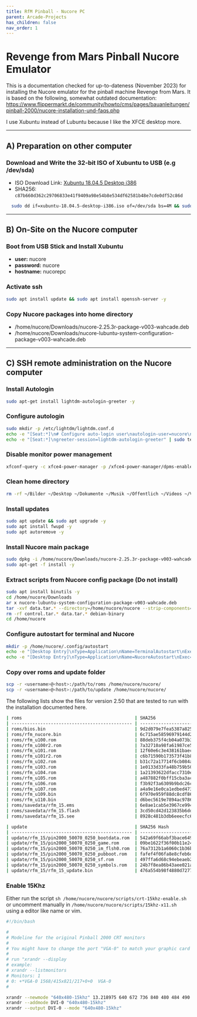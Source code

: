 ```yaml
---
title: RfM Pinball - Nucore PC
parent: Arcade-Projects
has_children: false
nav_order: 1
---
```


# Revenge from Mars Pinball Nucore Emulator
This is a documentation checked for up-to-dateness (November 2023) for installing the Nucore emulator for the pinball machine Revenge from Mars. 
It is based on the following, somewhat outdated documentation:
https://www.flippermarkt.de/community/howto/cms/pages/bauanleitungen/pinball-2000/nucore-installation-und-faqs.php

I use Xubuntu instead of Lubuntu because I like the XFCE desktop more. 

---

## A) Preparation on other computer
### Download and Write the 32-bit ISO of Xubuntu to USB (e.g /dev/sda)
- ISO Download Link: [Xubuntu 18.04.5 Desktop i386](https://cdimage.ubuntu.com/xubuntu/releases/18.04/release/xubuntu-18.04.5-desktop-i386.iso)
- SHA256: `c87b660d362c29706833e41f9409a98e54b8e534df62581b48e7cde0df52c86d`

```bash
  sudo dd if=xubuntu-18.04.5-desktop-i386.iso of=/dev/sda bs=4M && sudo sync
```

---

## B) On-Site on the Nucore computer
### Boot from USB Stick and Install Xubuntu
- **user:** nucore
- **password:** nucore
- **hostname:** nucorepc

### Activate ssh
```bash
sudo apt install update && sudo apt install openssh-server -y
```

### Copy Nucore packages into home directory
- /home/nucore/Downloads/nucore-2.25.3r-package-v003-wahcade.deb
- /home/nucore/Downloads/nucore-lubuntu-system-configuration-package-v003-wahcade.deb

---

## C) SSH remote administration on the Nucore computer
### Install Autologin
```bash
sudo apt-get install lightdm-autologin-greeter -y
```

### Configure autologin
```bash
sudo mkdir -p /etc/lightdm/lightdm.conf.d
echo -e "[Seat:*]\n# Configure auto-login user\nautologin-user=nucore\n\n# Specify the session for auto-login\nautologin-session=xubuntu" | sudo tee /etc/lightdm/lightdm.conf.d/lightdm-autologin-greeter.conf
echo -e "[Seat:*]\ngreeter-session=lightdm-autologin-greeter" | sudo tee /etc/lightdm/lightdm.conf.d/99-benutzerdefiniert.conf
```

### Disable monitor power management
```bash
xfconf-query -c xfce4-power-manager -p /xfce4-power-manager/dpms-enabled -s false
```

### Clean home directory
```bash
rm -rf ~/Bilder ~/Desktop ~/Dokumente ~/Musik ~/Öffentlich ~/Videos ~/Vorlagen
```

### Install updates
```bash
sudo apt update && sudo apt upgrade -y 
sudo apt install fwupd -y
sudo apt autoremove -y
```

### Install Nucore main package
```bash
sudo dpkg -i /home/nucore/Downloads/nucore-2.25.3r-package-v003-wahcade.deb
sudo apt-get -f install -y
```

### Extract scripts from Nucore config package (Do not install)
```bash
sudo apt install binutils -y
cd /home/nucore/Downloads
ar x nucore-lubuntu-system-configuration-package-v003-wahcade.deb
tar -xvf data.tar.* --directory=/home/nucore/nucore --strip-components=4 ./home/nucore/nucore/scripts
rm -rf control.tar.* data.tar.* debian-binary
cd /home/nucore
```

### Configure autostart for terminal and Nucore
```bash
mkdir -p /home/nucore/.config/autostart
echo -e "[Desktop Entry]\nType=Application\nName=TerminalAutostart\nExec=xfce4-terminal --working-directory=/home/nucore/nucore/scripts -H -x bash -c 'pwd; ls -l; exec bash'\nX-GNOME-Autostart-enabled=true" | tee /home/nucore/.config/autostart/start-terminal.desktop
echo -e "[Desktop Entry]\nType=Application\nName=NucoreAutostart\nExec=/home/nucore/nucore/scripts/start-nucore.sh\nX-GNOME-Autostart-enabled=true" | tee /home/nucore/.config/autostart/start-nucore.desktop
```

### Copy over roms and update folder
```bash
scp -r <username>@<host>:/path/to/roms /home/nucore/nucore/
scp -r <username>@<host>:/path/to/update /home/nucore/nucore/
```
The following lists show the files for version 2.50 that are tested to run with the installation documented here.

```bash
| roms                                           | SHA256                                                           |
| ---------------------------------------------- | ---------------------------------------------------------------- |
| roms/bios.bin                                  | 9d2d079e7fea5387a8257310ed1809a0d37400bf001094ac58ff84238c378a45 |
| roms/rfm_nucore.bin                            | 6c715ae58596979144d253a5219efe7138d055baecb9302551cde3ad8569d5b4 |
| roms/rfm_u100.rom                              | 88deb375f4cb04a073b3d375b9c041a7ac881d4ba1e21a9228b98894e41fa6c8 |
| roms/rfm_u100r2.rom                            | 7a32710a98fa61987ce51d7f87f0b970e81c1022e467bb69d26c7b3c60586577 |
| roms/rfm_u101.rom                              | 12f60e6c3e438161baec21fd73f8f617b4c19c16569fccc64520c83d49618fae |
| roms/rfm_u101r2.rom                            | c6b71590b173573f41b898aa3fc648f355a69376ee144bd2fd7b22479ed857ee |
| roms/rfm_u102.rom                              | b31c72a17714f6cb084aeb1fd3afc0f827de45b383d8425e57fe36400286ca85 |
| roms/rfm_u103.rom                              | 1e0133d33fa48b759b50f5bddf8e61ece82ffabe7957bd6c3e4061d2a2f2140c |
| roms/rfm_u104.rom                              | 1a21393622dfacc7310e38a2cf522cbfb718b543482d34c1d7ba674b4a2ad25d |
| roms/rfm_u105.rom                              | a487882f0bff15cba3acb2fc2693b02e17a21c8f0c1e75b67e7fb355fe62b18c |
| roms/rfm_u106.rom                              | f3b92f3a6309b9bdc26c6f58a1a9d3609f4accaf4ba18f8f319193cb8d3ccaeb |
| roms/rfm_u107.rom                              | a4a9e16e0ca1edbed4735d6c65565249aec2fd99ebbf8779d0414a1f86e95307 |
| roms/rfm_u109.bin                              | 6f970e959f88dc8cdf86d93adc47a090bc3920e44bfc0321d653b93a3e1df469 |
| roms/rfm_u110.bin                              | d6bec5619e7894ac97860415b8487631098534500d8fccdce874f4b3d3a99111 |
| roms/savedata/rfm_15.ems                       | 6e8ae1cab5e3967ce9946f37cb88d5b2d41f4f743582f606ee9a8531961e1f35 |
| roms/savedata/rfm_15.flash                     | 3cd50cd42d123835b6ddf389eab6cb80fa1aca7ee885e9409da40a5e03a7be57 |
| roms/savedata/rfm_15.see                       | 8928c481b3db6eeecfc6bd42ca4225b39763702464dc3a48836088cd57c1d663 |

| update                                         | SHA256 Hash                                                      |
| ---------------------------------------------- | ---------------------------------------------------------------- |
| update/rfm_15/pin2000_50070_0250_bootdata.rom  | 542a69f66abf3bace649abb9f52a02c8564873dc548908f5a14d9f3f7de93692 |
| update/rfm_15/pin2000_50070_0250_game.rom      | 09be1622f36f00b11e241b654b22e2cfcdc97c972982936d91469f2b12971c7d |
| update/rfm_15/pin2000_50070_0250_im_flsh0.rom  | 76a7312b1a6060c1b36b2a7798841ae29c9415fbfa94b2215d3cd00d90cd79fc |
| update/rfm_15/pin2000_50070_0250_pubboot.rom   | fafef4f06fa8e8cfeb6d5f67ca713351f7b866ae341ad8f1e71faa8beadb9aab |
| update/rfm_15/pin2000_50070_0250_sf.rom        | 497ffa6d68c94ebeaeb2fe7cc56c6bcd7d3057293cc496cd12c7dc4b0c00cec9 |
| update/rfm_15/pin2000_50070_0250_symbols.rom   | 24b7f8ea86b43aee021aa302804664e9c8ddc0fb28c65ec5d4f3a74905b2ced5 |
| update/rfm_15/rfm_15_update.bin                | 476a554b98f4880d72778dadcbd7d7af855985bedfba1c9a304df3877578f70c |
```

### Enable 15Khz
Either run the script ``` sh /home/nucore/nucore/scripts/crt-15khz-enable.sh ``` or uncomment manually in ``` /home/nucore/nucore/scripts/15khz-x11.sh ``` using a editor like name or vim.

```bash
#!/bin/bash

#
# Modeline for the original Pinball 2000 CRT monitors
#
# You might have to change the port "VGA-0" to match your graphic card port, which is connected to the P2k CRT monitor.
#
# run "xrandr --display
# example:
# xrandr --listmonitors
# Monitors: 1
# 0: +*VGA-0 1568/415x821/217+0+0  VGA-0  
#

xrandr --newmode "640x480-15khz" 13.218975 640 672 736 840 480 484 490 525 -HSync -VSync interlace
xrandr --addmode DVI-0 "640x480-15khz"
xrandr --output DVI-0 --mode "640x480-15khz"
```

